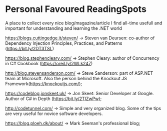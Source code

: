 # Personal Favoured ReadingSpots
A place to collect every nice blog/magazine/article I find all-time usefull and important for understanding and learning the .NET world



https://blogs.cuttingedge.it/steven/  -> Steven van Deursen: co-author of Dependency Injection Principles, Practices, and Patterns (https://bit.ly/2DT3TSL)

https://blog.stephencleary.com/   -> Stephen Cleary: author of Concurrency in C# Cookbook
 (https://oreil.ly/2WLk247)

http://blog.stevensanderson.com/ -> Steve Sanderson: part of ASP.NET team at Microsoft. Also the person behind the Knockout JS Framework(https://knockoutjs.com/);

https://codeblog.jonskeet.uk/ -> Jon Skeet: Senior Developer at Google. Author of C# in Depth (https://bit.ly/2TIZwPw);

http://codetunnel.com/ -> Simple and very organized blog. Some of the tips are very useful for novice software developers.

https://blog.ploeh.dk/about/ -> Mark Seeman's professional blog;
